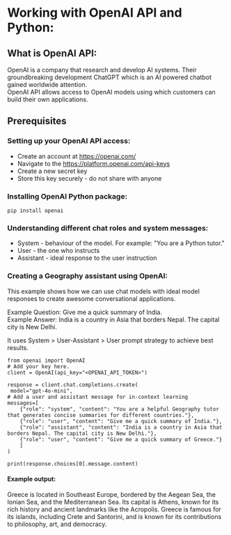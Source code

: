 # Working with OpenAI API and Python:

## What is OpenAI API:
OpenAI is a company that research and develop AI systems. Their groundbreaking development ChatGPT which is an AI powered chatbot gained worldwide attention.  
OpenAI API allows access to OpenAI models using which customers can build their own applications.

## Prerequisites

### Setting up your OpenAI API access:
* Create an account at https://openai.com/
* Navigate to the https://platform.openai.com/api-keys
* Create a new secret key
* Store this key securely - do not share with anyone

### Installing OpenAI Python package:
```
pip install openai
```

### Understanding different chat roles and system messages:
* System - behaviour of the model. For example: "You are a Python tutor."
* User - the one who instructs
* Assistant - ideal response to the user instruction

### Creating a Geography assistant using OpenAI:
This example shows how we can use chat models with ideal model responses to create awesome conversational applications. 

Example Question: Give me a quick summary of India.  
Example Answer: India is a country in Asia that borders Nepal. The capital city is New Delhi.  

It uses System > User-Assistant > User prompt strategy to achieve best results.

```
from openai import OpenAI
# Add your key here.
client = OpenAI(api_key="<OPENAI_API_TOKEN>")

response = client.chat.completions.create(
 model="gpt-4o-mini",
# Add a user and assistant message for in-context learning
messages=[
    {"role": "system", "content": "You are a helpful Geography tutor that generates concise summaries for different countries."},
    {"role": "user", "content": "Give me a quick summary of India."},
    {"role": "assistant", "content": "India is a country in Asia that borders Nepal. The capital city is New Delhi."},
    {"role": "user", "content": "Give me a quick summary of Greece."}
    ]
)

print(response.choices[0].message.content)
```

#### Example output:
Greece is located in Southeast Europe, bordered by the Aegean Sea, the Ionian Sea, and the Mediterranean Sea. Its capital is Athens, known for its rich history and ancient landmarks like the Acropolis. Greece is famous for its islands, including Crete and Santorini, and is known for its contributions to philosophy, art, and democracy.

